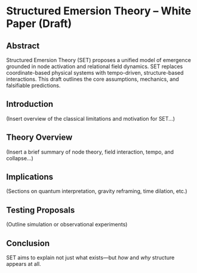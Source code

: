 
# Structured Emersion Theory – White Paper (Draft)

## Abstract

Structured Emersion Theory (SET) proposes a unified model of emergence grounded in node activation and relational field dynamics. SET replaces coordinate-based physical systems with tempo-driven, structure-based interactions. This draft outlines the core assumptions, mechanics, and falsifiable predictions.

## Introduction

(Insert overview of the classical limitations and motivation for SET...)

## Theory Overview

(Insert a brief summary of node theory, field interaction, tempo, and collapse...)

## Implications

(Sections on quantum interpretation, gravity reframing, time dilation, etc.)

## Testing Proposals

(Outline simulation or observational experiments)

## Conclusion

SET aims to explain not just what exists—but *how* and *why* structure appears at all.
